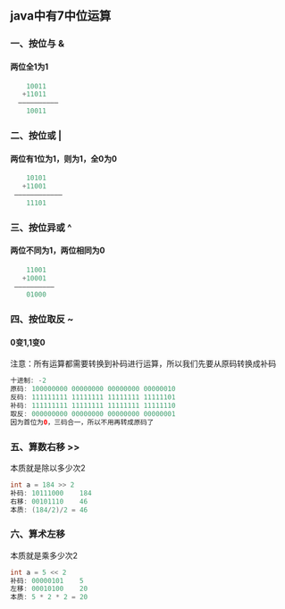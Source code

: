 ## java中有7中位运算

### 一、按位与 &

#### 两位全1为1

```java
	10011
   +11011
  ——————————
    10011
```

### 二、按位或 |

#### 两位有1位为1，则为1，全0为0

```java
	10101
   +11001
 ————————————
    11101
```

### 三、按位异或 ^

#### 两位不同为1，两位相同为0

```java
	11001
   +10001
 ——————————
    01000
```

### 四、按位取反 ~

#### 0变1,1变0

注意：所有运算都需要转换到补码进行运算，所以我们先要从原码转换成补码

```java
十进制: -2
原码: 100000000 00000000 00000000 00000010
反码: 111111111 11111111 11111111 11111101
补码: 111111111 11111111 11111111 11111110
取反: 000000000 00000000 00000000 00000001
因为首位为0，三码合一，所以不用再转成原码了
```

### 五、算数右移 >>

本质就是除以多少次2

```java
int a = 184 >> 2
补码: 10111000    184
右移: 00101110    46
本质: (184/2)/2 = 46
```

### 六、算术左移

本质就是乘多少次2

```java
int a = 5 << 2
补码: 00000101    5
左移: 00010100    20
本质: 5 * 2 * 2 = 20
```


